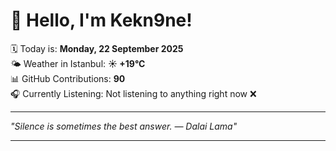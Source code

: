 # 👋 Hello, I'm Kekn9ne!

🗓️ Today is: **Monday, 22 September 2025**  
🌤️ Weather in Istanbul: **☀️   +19°C**  
📊 GitHub Contributions: **90**  
🎧 Currently Listening: Not listening to anything right now ❌

---

_"Silence is sometimes the best answer. — *Dalai Lama*"_

---
